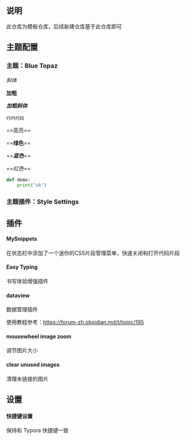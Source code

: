 ## 说明

此仓库为模板仓库，后续新建仓库基于此仓库即可

## 主题配置

### 主题：Blue Topaz

*斜体*  

**加粗**  

***加粗斜体***  

`行内代码`  

==高亮==  

==**绿色**==  

==***蓝色***==  

==*红色*==  

```python
def demo:
	print("ok")
```


### 主题插件：Style Settings

## 插件

#### MySnippets

在状态栏中添加了一个迷你的CSS片段管理菜单，快速关闭和打开代码片段

#### Easy Typing

书写体验增强插件

#### dataview

数据管理插件

使用教程参考：https://forum-zh.obsidian.md/t/topic/195

#### mousewheel image zoom

调节图片大小

#### clear unused images

清理未链接的图片

## 设置

#### 快捷键设置

保持和 Typora 快捷键一致




